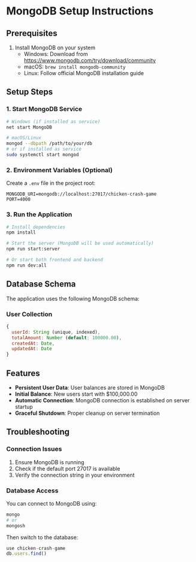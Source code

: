 # MongoDB Setup Instructions

## Prerequisites
1. Install MongoDB on your system
   - Windows: Download from https://www.mongodb.com/try/download/community
   - macOS: `brew install mongodb-community`
   - Linux: Follow official MongoDB installation guide

## Setup Steps

### 1. Start MongoDB Service
```bash
# Windows (if installed as service)
net start MongoDB

# macOS/Linux
mongod --dbpath /path/to/your/db
# or if installed as service
sudo systemctl start mongod
```

### 2. Environment Variables (Optional)
Create a `.env` file in the project root:
```
MONGODB_URI=mongodb://localhost:27017/chicken-crash-game
PORT=4000
```

### 3. Run the Application
```bash
# Install dependencies
npm install

# Start the server (MongoDB will be used automatically)
npm run start:server

# Or start both frontend and backend
npm run dev:all
```

## Database Schema

The application uses the following MongoDB schema:

### User Collection
```javascript
{
  userId: String (unique, indexed),
  totalAmount: Number (default: 100000.00),
  createdAt: Date,
  updatedAt: Date
}
```

## Features

- **Persistent User Data**: User balances are stored in MongoDB
- **Initial Balance**: New users start with $100,000.00
- **Automatic Connection**: MongoDB connection is established on server startup
- **Graceful Shutdown**: Proper cleanup on server termination

## Troubleshooting

### Connection Issues
1. Ensure MongoDB is running
2. Check if the default port 27017 is available
3. Verify the connection string in your environment

### Database Access
You can connect to MongoDB using:
```bash
mongo
# or
mongosh
```

Then switch to the database:
```javascript
use chicken-crash-game
db.users.find()
```
